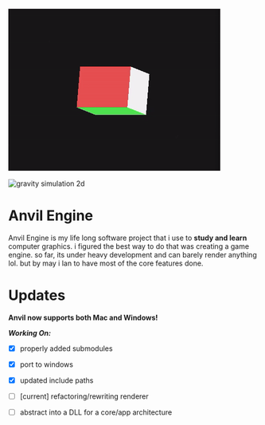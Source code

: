 ![rotating cube](Anvil/core/extras/imgs/cube.gif "9/1/2023")

![gravity simulation 2d](Anvil/core/extras/imgs/ezgif.com-gif-maker.gif "6/22/2022")

# Anvil Engine
Anvil Engine is my life long software project that i use to **study and learn** computer graphics. i figured the best way to do that was creating a game engine. so far, its under heavy development and can barely render anything lol. but by may i lan to have most of the core features done. 

# Updates

**Anvil now supports both Mac and Windows!**

***Working On:***
 - [x] properly added submodules
 - [x] port to windows
 - [x] updated include paths 
 - [ ] [current] refactoring/rewriting renderer
 - [ ] abstract into a DLL for a core/app architecture 

